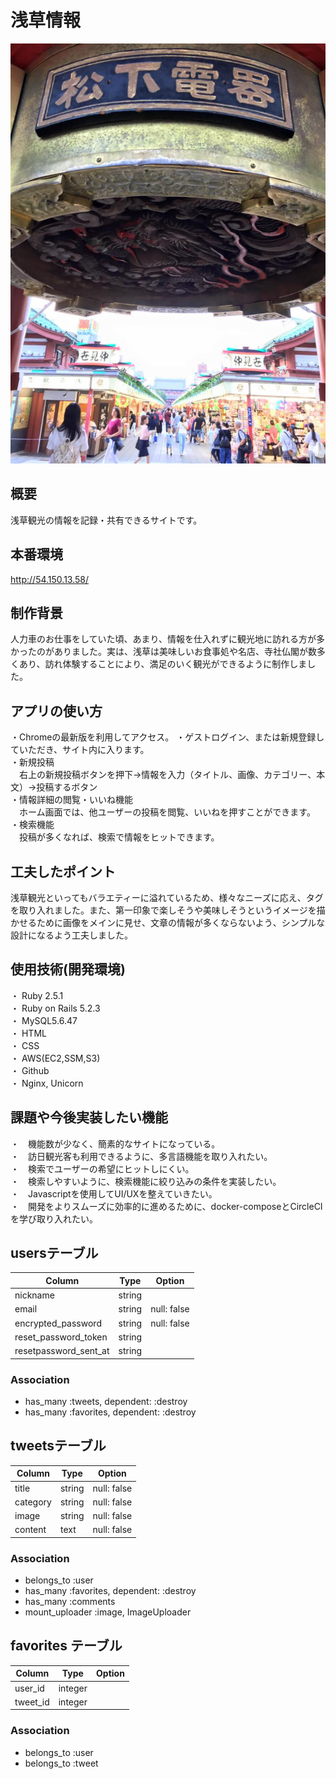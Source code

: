 # 浅草情報
![画像名](13781901_1036604386435082_1209282850028030517_n.jpg)

## 概要
浅草観光の情報を記録・共有できるサイトです。

## 本番環境
http://54.150.13.58/

## 制作背景
人力車のお仕事をしていた頃、あまり、情報を仕入れずに観光地に訪れる方が多かったのがありました。実は、浅草は美味しいお食事処や名店、寺社仏閣が数多くあり、訪れ体験することにより、満足のいく観光ができるように制作しました。

## アプリの使い方
・Chromeの最新版を利用してアクセス。
・ゲストログイン、または新規登録していただき、サイト内に入ります。<br>
・新規投稿<br>
　右上の新規投稿ボタンを押下→情報を入力（タイトル、画像、カテゴリー、本文）→投稿するボタン<br>
・情報詳細の閲覧・いいね機能<br>
　ホーム画面では、他ユーザーの投稿を閲覧、いいねを押すことができます。<br>
・検索機能<br>
　投稿が多くなれば、検索で情報をヒットできます。<br>

## 工夫したポイント
浅草観光といってもバラエティーに溢れているため、様々なニーズに応え、タグを取り入れました。また、第一印象で楽しそうや美味しそうというイメージを描かせるために画像をメインに見せ、文章の情報が多くならないよう、シンプルな設計になるよう工夫しました。

## 使用技術(開発環境)
・ Ruby 2.5.1<br>・ Ruby on Rails 5.2.3<br>・ MySQL5.6.47<br>・ HTML<br>・ CSS<br>・ AWS(EC2,SSM,S3)<br>・ Github<br>・ Nginx, Unicorn

## 課題や今後実装したい機能
・　機能数が少なく、簡素的なサイトになっている。<br>
・　訪日観光客も利用できるように、多言語機能を取り入れたい。<br>
・　検索でユーザーの希望にヒットしにくい。<br>
・　検索しやすいように、検索機能に絞り込みの条件を実装したい。<br>
・　Javascriptを使用してUI/UXを整えていきたい。<br>
・　開発をよりスムーズに効率的に進めるために、docker-composeとCircleCIを学び取り入れたい。<br>
## usersテーブル
|Column|Type|Option|
|------|----|------|
|nickname|string|
|email|string|null: false|
|encrypted_password|string|null: false|
|reset_password_token|string|
|resetpassword_sent_at|string|

### Association
- has_many :tweets, dependent: :destroy
- has_many :favorites, dependent: :destroy


## tweetsテーブル

|Column|Type|Option|
|------|----|------|
|title|string|null: false|
|category|string|null: false|
|image|string|null: false|
|content|text|null: false|

### Association
- belongs_to :user
- has_many :favorites, dependent: :destroy
- has_many :comments
- mount_uploader :image, ImageUploader

## favorites テーブル
|Column|Type|Option|
|------|----|------|
|user_id|integer|
|tweet_id|integer|

### Association
- belongs_to :user
- belongs_to :tweet
